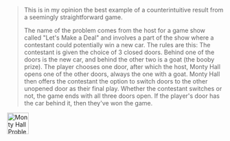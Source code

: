 > This is in my opinion the best example of a counterintuitive result from a seemingly straightforward game.
>
> The name of the problem comes from the host for a game show called "Let's Make a Deal" and involves a part of the show where a contestant could potentially win a new car. The rules are this: The contestant is given the choice of 3 closed doors. Behind one of the doors is the new car, and behind the other two is a goat (the booby prize). The player chooses one door, after which the host, Monty Hall opens one of the other doors, always the one with a goat. Monty Hall then offers the contestant the option to switch doors to the other unopened door as their final play. Whether the contestant switches or not, the game ends with all three doors open. If the player's door has the car behind it, then they've won the game.

<a href="https://www.youtube.com/watch?v=4Lb-6rxZxx0" title="Monty Hall Problem">
    <img alt="Monty Hall Problem" src="https://github.com/bubnicbf/cda_learning/bayes_classifier/img/monty_hall.png" width="50px" height="50px" />
</a>

